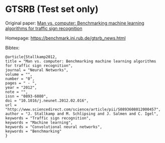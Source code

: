 # GTSRB (Test set only)

Original paper: [Man vs. computer: Benchmarking machine learning algorithms for traffic sign recognition](https://doi.org/10.1016/j.neunet.2012.02.016)

Homepage: https://benchmark.ini.rub.de/gtsrb_news.html

Bibtex:
```
@article{Stallkamp2012,
title = "Man vs. computer: Benchmarking machine learning algorithms for traffic sign recognition",
journal = "Neural Networks",
volume = "",
number = "0",
pages = " - ",
year = "2012",
note = "",
issn = "0893-6080",
doi = "10.1016/j.neunet.2012.02.016",
url = "http://www.sciencedirect.com/science/article/pii/S0893608012000457",
author = "J. Stallkamp and M. Schlipsing and J. Salmen and C. Igel",
keywords = "Traffic sign recognition",
keywords = "Machine learning",
keywords = "Convolutional neural networks",
keywords = "Benchmarking"
}
```